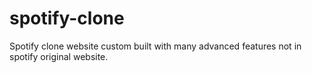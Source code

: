 # spotify-clone
Spotify clone website custom built with many advanced features not in spotify original website.
